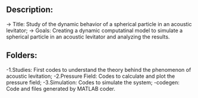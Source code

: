 ## Description:
-> Title: Study of the dynamic behavior of a spherical particle in an acoustic levitator;
-> Goals: Creating a dynamic computatinal model to simulate a spherical particle in an acoustic levitator and analyzing the results.

## Folders:
-1.Studies: First codes to understand the theory behind the phenomenon of acoustic levitation;
-2.Pressure Field: Codes to calculate and plot the pressure field;
-3.Simulation: Codes to simulate the system;
-codegen: Code and files generated by MATLAB coder.